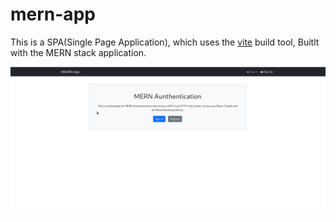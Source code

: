 # mern-app

This is a SPA(Single Page Application), which uses the [vite](https://vitejs.dev/) build tool, Buitlt with the MERN stack application.

![MERN-APP](mern.png)